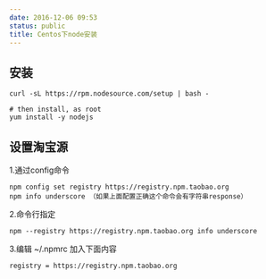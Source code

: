 ```yaml
---
date: 2016-12-06 09:53
status: public
title: Centos下node安装
---
```


## 安装

```shell
curl -sL https://rpm.nodesource.com/setup | bash -

# then install, as root
yum install -y nodejs
```

## 设置淘宝源

1.通过config命令
```shell
npm config set registry https://registry.npm.taobao.org 
npm info underscore （如果上面配置正确这个命令会有字符串response）
```

2.命令行指定
```shell
npm --registry https://registry.npm.taobao.org info underscore 
```

3.编辑 ~/.npmrc 加入下面内容
```shell
registry = https://registry.npm.taobao.org
```
